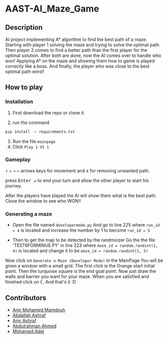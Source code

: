 # AAST-AI_Maze_Game

## Description

AI project implementing A* algorithm to find the best path of a maze.
Starting with player 1 solving the maze and trying to solve the optimal path. Then player 2 comes to find a better path than the first player for the optimal solution.
After both are done, now the AI comes over to handle who won! Applying A* on the maze and showing them how to game is played correctly like a boss. And finally, the player who was close to the best optimal path wins!!

## How to play

### Installation

1. First download the repo or clone it.

2. run the command 

```bash
pip install -r requirements.txt 
```
3. Run the file `mainpage`
4. Click `Play 1 VS 1`

### Gameplay

<kbd>↑</kbd> <kbd>↓</kbd> <kbd>→</kbd> <kbd>←</kbd> arrows keys for movement and <kbd>x</kbd> for removing unwanted path.

press <kbd>Enter ↵</kbd> to end your turn and allow the other player to start his journey.

After the players have played the AI will show them what is the best path. Close the window to see who WON!!

### Generating a maze

- Open the file named `developermode.py`
And go to line 225 where `run_id = 4` is located and increase the number by 1 to become `run_id = 5`

- Then to get the map to be detected by the randmoizer Go the the file 'TEST6FORMINUE.PY' in line 223 where `maze_id = random.randint(1, 4)` is located and change it to be `maze_id = random.randint(1, 5)`


Now click on `Generate a Maze (Developer Mode)` in the MainPage
You will be given a window with a small grid. The first click is the Orange start initial point. Then the turquoise square is the end goal point.
Now just draw the walls and barrier you want for your maze. When you are satisfied and finished click on <kbd>C</kbd>.
And that's it :D


## Contributors
- [Amr Mohamed Mamdouh](https://github.com/MAMDOUHjr)
- [Abdallah Ashraf](https://github.com/abdallahashraf120)
- [Amr Ashraf](https://github.com/AmrEL3taaL)
- [Abdulrahman Ahmed](https://github.com/DevAbdoTolba)
- [Mohamed Adel](https://github.com/Dev-Mohamed-Adel)
